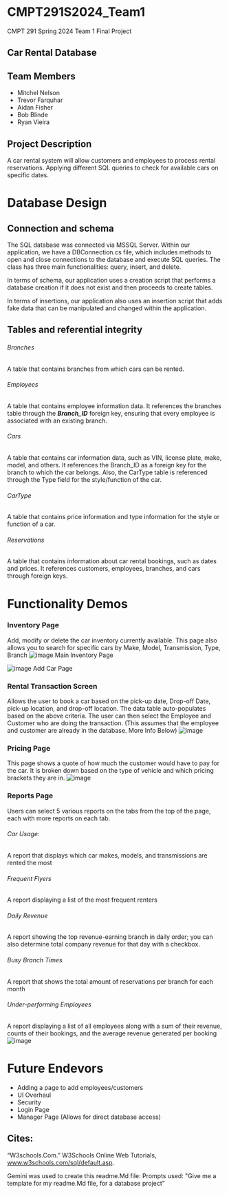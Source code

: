 # CMPT291S2024_Team1
CMPT 291 Spring 2024 Team 1 Final Project

## Car Rental Database

## Team Members
- Mitchel Nelson 
- Trevor Farquhar
- Aidan Fisher
- Bob Blinde
- Ryan Vieira

## Project Description
A car rental system will allow customers and employees to process rental reservations. Applying different SQL queries to check for available cars on specific dates. 

# Database Design
## Connection and schema

The SQL database was connected via MSSQL Server. Within our application, we have a DBConnection.cs file, which includes methods to open and close connections to the database and execute SQL queries. The class has three main functionalities: query, insert, and delete.

In terms of schema, our application uses a creation script that performs a database creation if it does not exist and then proceeds to create tables.

In terms of insertions, our application also uses an insertion script that adds fake data that can be manipulated and changed within the application.

## Tables and referential integrity
###### Branches
A table that contains branches from which cars can be rented.
###### Employees
A table that contains employee information data. It references the branches table through the ***Branch\_ID*** foreign key, ensuring that every employee is associated with an existing branch.
###### Cars
A table that contains car information data, such as VIN, license plate, make, model, and others. It references the Branch_ID as a foreign key for the branch to which the car belongs. Also, the CarType table is referenced through the Type field for the style/function of the car.
###### CarType
A table that contains price information and type information for the style or function of a car.
###### Reservations
A table that contains information about car rental bookings, such as dates and prices. It references customers, employees, branches, and cars through foreign keys.

# Functionality Demos
### Inventory Page
Add, modify or delete the car inventory currently available.
This page also allows you to search for specific cars by Make, Model, Transmission, Type, Branch
![image](https://github.com/Fishington/CMPT291S2024_Team1/assets/76424114/c473ba08-53ca-4115-b67d-a2dafa7b9046)
Main Inventory Page

![image](https://github.com/Fishington/CMPT291S2024_Team1/assets/76424114/4b6459aa-6aee-4d4d-a6b9-4cc193b278c2)
Add Car Page

### Rental Transaction Screen
Allows the user to book a car based on the pick-up date, Drop-off Date, pick-up location, and drop-off location. The data table auto-populates based on the above criteria. The user can then select the Employee and Customer who are doing the transaction. (This assumes that the employee and customer are already in the database. More Info Below)
![image](https://github.com/Fishington/CMPT291S2024_Team1/assets/76424114/f81dbbf3-0ea5-404b-9434-8f6fb10fbaf7)

### Pricing Page
This page shows a quote of how much the customer would have to pay for the car. It is broken down based on the type of vehicle and which pricing brackets they are in.
![image](https://github.com/Fishington/CMPT291S2024_Team1/assets/76424114/99a1071f-7de3-40ef-8657-fa41fc2f8f75)

### Reports Page
Users can select 5 various reports on the tabs from the top of the page, each with more reports on each tab.
###### Car Usage:
A report that displays which car makes, models, and transmissions are rented the most
###### Frequent Flyers
A report displaying a list of the most frequent renters 
###### Daily Revenue
A report showing the top revenue-earning branch in daily order; you can also determine total company revenue for that day with a checkbox.
###### Busy Branch Times
A report that shows the total amount of reservations per branch for each month
###### Under-performing Employees
A report displaying a list of all employees along with a sum of their revenue, counts of their bookings, and the average revenue generated per booking
![image](https://github.com/Fishington/CMPT291S2024_Team1/assets/76424114/2c49705c-5a4e-4a20-a7b4-a57cdd3567a1)

# Future Endevors
- Adding a page to add employees/customers
- UI Overhaul
- Security
- Login Page
- Manager Page (Allows for direct database access)

## Cites:

“W3schools.Com.” W3Schools Online Web Tutorials, www.w3schools.com/sql/default.asp. 


Gemini was used to create this readme.Md file:
  Prompts used:
    "Give me a template for my readme.Md file, for a database project"
